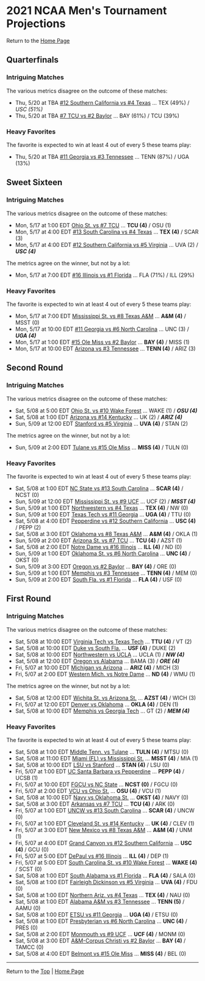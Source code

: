 <a name="top"></a>  
# 2021 NCAA Men's Tournament Projections

Return to the [Home Page](../../index.md)

## Quarterfinals

### Intriguing Matches

The various metrics disagree on the outcome of these matches:

- Thu, 5/20 at       TBA	[#12 Southern California vs #4 Texas](./matches/R4_9-16_USC_vs_TEX.md) ... TEX (49%) / <i>USC (51%)</i>
- Thu, 5/20 at       TBA	[#7 TCU vs #2 Baylor](./matches/R4_25-32_TCU_vs_BAY.md) ... BAY (61%) / TCU (39%)

### Heavy Favorites

The favorite is expected to win at least 4 out of every 5 these teams play:

- Thu, 5/20 at       TBA	[#11 Georgia vs #3 Tennessee](./matches/R4_17-24_UGA_vs_TENN.md) ... TENN (87%) / UGA (13%)
## Sweet Sixteen

### Intriguing Matches

The various metrics disagree on the outcome of these matches:

- Mon, 5/17 at  1:00 EDT	[Ohio St. vs #7 TCU](./matches/R3_37-42_OSU_vs_TCU.md) ... <b>TCU (4)</b> / OSU (1)
- Mon, 5/17 at  4:00 EDT	[#13 South Carolina vs #4 Texas](./matches/R3_19-24_SCAR_vs_TEX.md) ... <b>TEX (4)</b> / SCAR (3)
- Mon, 5/17 at  4:00 EDT	[#12 Southern California vs #5 Virginia](./matches/R3_13-18_USC_vs_UVA.md) ... UVA (2) / <b><i>USC (4)</i></b>

The metrics agree on the winner, but not by a lot:

- Mon, 5/17 at  7:00 EDT	[#16 Illinois vs #1 Florida](./matches/R3_1-6_ILL_vs_FLA.md) ... FLA (71%) / ILL (29%)

### Heavy Favorites

The favorite is expected to win at least 4 out of every 5 these teams play:

- Mon, 5/17 at  7:00 EDT	[Mississippi St. vs #8 Texas A&M](./matches/R3_7-12_MSST_vs_AM.md) ... <b>A&M (4)</b> / MSST (0)
- Mon, 5/17 at 10:00 EDT	[#11 Georgia vs #6 North Carolina](./matches/R3_31-36_UGA_vs_UNC.md) ... UNC (3) / <b><i>UGA (4)</i></b>
- Mon, 5/17 at  1:00 EDT	[#15 Ole Miss vs #2 Baylor](./matches/R3_43-48_MISS_vs_BAY.md) ... <b>BAY (4)</b> / MISS (1)
- Mon, 5/17 at 10:00 EDT	[Arizona vs #3 Tennessee](./matches/R3_25-30_ARIZ_vs_TENN.md) ... <b>TENN (4)</b> / ARIZ (3)
## Second Round

### Intriguing Matches

The various metrics disagree on the outcome of these matches:

- Sat, 5/08 at  5:00 EDT	[Ohio St. vs #10 Wake Forest](./matches/R2_53-56_OSU_vs_WAKE.md) ... WAKE (1) / <b><i>OSU (4)</i></b>
- Sat, 5/08 at  1:00 EDT	[Arizona vs #14 Kentucky](./matches/R2_37-40_ARIZ_vs_UK.md) ... UK (2) / <b><i>ARIZ (4)</i></b>
- Sun, 5/09 at 12:00 EDT	[Stanford vs #5 Virginia](./matches/R2_17-20_STAN_vs_UVA.md) ... <b>UVA (4)</b> / STAN (2)

The metrics agree on the winner, but not by a lot:

- Sun, 5/09 at  2:00 EDT	[Tulane vs #15 Ole Miss](./matches/R2_57-60_TULN_vs_MISS.md) ... <b>MISS (4)</b> / TULN (0)

### Heavy Favorites

The favorite is expected to win at least 4 out of every 5 these teams play:

- Sat, 5/08 at  1:00 EDT	[NC State vs #13 South Carolina](./matches/R2_25-28_NCST_vs_SCAR.md) ... <b>SCAR (4)</b> / NCST (0)
- Sun, 5/09 at 12:00 EDT	[Mississippi St. vs #9 UCF](./matches/R2_9-12_MSST_vs_UCF.md) ... UCF (2) / <b><i>MSST (4)</i></b>
- Sun, 5/09 at  1:00 EDT	[Northwestern vs #4 Texas](./matches/R2_29-32_NW_vs_TEX.md) ... <b>TEX (4)</b> / NW (0)
- Sun, 5/09 at  1:00 EDT	[Texas Tech vs #11 Georgia](./matches/R2_41-44_TTU_vs_UGA.md) ... <b>UGA (4)</b> / TTU (0)
- Sat, 5/08 at  4:00 EDT	[Pepperdine vs #12 Southern California](./matches/R2_21-24_PEPP_vs_USC.md) ... <b>USC (4)</b> / PEPP (2)
- Sat, 5/08 at  3:00 EDT	[Oklahoma vs #8 Texas A&M](./matches/R2_13-16_OKLA_vs_AM.md) ... <b>A&M (4)</b> / OKLA (1)
- Sun, 5/09 at  2:00 EDT	[Arizona St. vs #7 TCU](./matches/R2_49-52_AZST_vs_TCU.md) ... <b>TCU (4)</b> / AZST (1)
- Sat, 5/08 at  2:00 EDT	[Notre Dame vs #16 Illinois](./matches/R2_5-8_ND_vs_ILL.md) ... <b>ILL (4)</b> / ND (0)
- Sun, 5/09 at  1:00 EDT	[Oklahoma St. vs #6 North Carolina](./matches/R2_45-48_OKST_vs_UNC.md) ... <b>UNC (4)</b> / OKST (0)
- Sun, 5/09 at  3:00 EDT	[Oregon vs #2 Baylor](./matches/R2_61-64_ORE_vs_BAY.md) ... <b>BAY (4)</b> / ORE (0)
- Sun, 5/09 at  1:00 EDT	[Memphis vs #3 Tennessee](./matches/R2_33-36_MEM_vs_TENN.md) ... <b>TENN (4)</b> / MEM (0)
- Sun, 5/09 at  2:00 EDT	[South Fla. vs #1 Florida](./matches/R2_1-4_USF_vs_FLA.md) ... <b>FLA (4)</b> / USF (0)
## First Round

### Intriguing Matches

The various metrics disagree on the outcome of these matches:

- Sat, 5/08 at 10:00 EDT	[Virginia Tech vs Texas Tech](./matches/R1_43-44_VT_vs_TTU.md) ... <b>TTU (4)</b> / VT (2)
- Sat, 5/08 at 10:00 EDT	[Duke vs South Fla.](./matches/R1_3-4_DUKE_vs_USF.md) ... <b>USF (4)</b> / DUKE (2)
- Sat, 5/08 at 10:00 EDT	[Northwestern vs UCLA](./matches/R1_29-30_NW_vs_UCLA.md) ... UCLA (1) / <b><i>NW (4)</i></b>
- Sat, 5/08 at 12:00 EDT	[Oregon vs Alabama](./matches/R1_61-62_ORE_vs_BAMA.md) ... BAMA (3) / <b><i>ORE (4)</i></b>
- Fri, 5/07 at 10:00 EDT	[Michigan vs Arizona](./matches/R1_37-38_MICH_vs_ARIZ.md) ... <b>ARIZ (4)</b> / MICH (3)
- Fri, 5/07 at  2:00 EDT	[Western Mich. vs Notre Dame](./matches/R1_5-6_WMU_vs_ND.md) ... <b>ND (4)</b> / WMU (1)

The metrics agree on the winner, but not by a lot:

- Sat, 5/08 at 12:00 EDT	[Wichita St. vs Arizona St.](./matches/R1_51-52_WICH_vs_AZST.md) ... <b>AZST (4)</b> / WICH (3)
- Fri, 5/07 at 12:00 EDT	[Denver vs Oklahoma](./matches/R1_13-14_DEN_vs_OKLA.md) ... <b>OKLA (4)</b> / DEN (1)
- Sat, 5/08 at 10:00 EDT	[Memphis vs Georgia Tech](./matches/R1_35-36_MEM_vs_GT.md) ... GT (2) / <b><i>MEM (4)</i></b>

### Heavy Favorites

The favorite is expected to win at least 4 out of every 5 these teams play:

- Sat, 5/08 at  1:00 EDT	[Middle Tenn. vs Tulane](./matches/R1_59-60_MTSU_vs_TULN.md) ... <b>TULN (4)</b> / MTSU (0)
- Sat, 5/08 at 11:00 EDT	[Miami (FL) vs Mississippi St.](./matches/R1_11-12_MIA_vs_MSST.md) ... <b>MSST (4)</b> / MIA (1)
- Sat, 5/08 at 10:00 EDT	[LSU vs Stanford](./matches/R1_19-20_LSU_vs_STAN.md) ... <b>STAN (4)</b> / LSU (0)
- Fri, 5/07 at  1:00 EDT	[UC Santa Barbara vs Pepperdine](./matches/R1_21-22_UCSB_vs_PEPP.md) ... <b>PEPP (4)</b> / UCSB (1)
- Fri, 5/07 at 10:00 EDT	[FGCU vs NC State](./matches/R1_27-28_FGCU_vs_NCST.md) ... <b>NCST (0)</b> / FGCU (0)
- Fri, 5/07 at  2:00 EDT	[VCU vs Ohio St.](./matches/R1_53-54_VCU_vs_OSU.md) ... <b>OSU (4)</b> / VCU (1)
- Sat, 5/08 at 10:00 EDT	[Navy vs Oklahoma St.](./matches/R1_45-46_NAVY_vs_OKST.md) ... <b>OKST (4)</b> / NAVY (0)
- Sat, 5/08 at  3:00 EDT	[Arkansas vs #7 TCU](./matches/R1_49-50_ARK_vs_TCU.md) ... <b>TCU (4)</b> / ARK (0)
- Fri, 5/07 at  1:00 EDT	[UNCW vs #13 South Carolina](./matches/R1_25-26_UNCW_vs_SCAR.md) ... <b>SCAR (4)</b> / UNCW (0)
- Fri, 5/07 at  1:00 EDT	[Cleveland St. vs #14 Kentucky](./matches/R1_39-40_CLEV_vs_UK.md) ... <b>UK (4)</b> / CLEV (1)
- Fri, 5/07 at  3:00 EDT	[New Mexico vs #8 Texas A&M](./matches/R1_15-16_UNM_vs_AM.md) ... <b>A&M (4)</b> / UNM (1)
- Fri, 5/07 at  4:00 EDT	[Grand Canyon vs #12 Southern California](./matches/R1_23-24_GCU_vs_USC.md) ... <b>USC (4)</b> / GCU (0)
- Fri, 5/07 at  5:00 EDT	[DePaul vs #16 Illinois](./matches/R1_7-8_DEP_vs_ILL.md) ... <b>ILL (4)</b> / DEP (1)
- Fri, 5/07 at  5:00 EDT	[South Carolina St. vs #10 Wake Forest](./matches/R1_55-56_SCST_vs_WAKE.md) ... <b>WAKE (4)</b> / SCST (0)
- Sat, 5/08 at  1:00 EDT	[South Alabama vs #1 Florida](./matches/R1_1-2_SALA_vs_FLA.md) ... <b>FLA (4)</b> / SALA (0)
- Sat, 5/08 at  1:00 EDT	[Fairleigh Dickinson vs #5 Virginia](./matches/R1_17-18_FDU_vs_UVA.md) ... <b>UVA (4)</b> / FDU (0)
- Sat, 5/08 at  1:00 EDT	[Northern Ariz. vs #4 Texas](./matches/R1_31-32_NAU_vs_TEX.md) ... <b>TEX (4)</b> / NAU (0)
- Sat, 5/08 at  1:00 EDT	[Alabama A&M vs #3 Tennessee](./matches/R1_33-34_AAMU_vs_TENN.md) ... <b>TENN (5)</b> / AAMU (0)
- Sat, 5/08 at  1:00 EDT	[ETSU vs #11 Georgia](./matches/R1_41-42_ETSU_vs_UGA.md) ... <b>UGA (4)</b> / ETSU (0)
- Sat, 5/08 at  1:00 EDT	[Presbyterian vs #6 North Carolina](./matches/R1_47-48_PRES_vs_UNC.md) ... <b>UNC (4)</b> / PRES (0)
- Sat, 5/08 at  2:00 EDT	[Monmouth vs #9 UCF](./matches/R1_9-10_MONM_vs_UCF.md) ... <b>UCF (4)</b> / MONM (0)
- Sat, 5/08 at  3:00 EDT	[A&M-Corpus Christi vs #2 Baylor](./matches/R1_63-64_TAMCC_vs_BAY.md) ... <b>BAY (4)</b> / TAMCC (0)
- Sat, 5/08 at  4:00 EDT	[Belmont vs #15 Ole Miss](./matches/R1_57-58_BEL_vs_MISS.md) ... <b>MISS (4)</b> / BEL (0)
  
------
Return to the [Top](#top) &#124; [Home Page](../../index.md)
